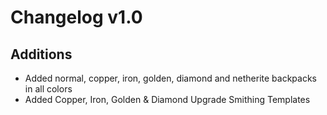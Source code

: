 # Changelog v1.0

## Additions
- Added normal, copper, iron, golden, diamond and netherite backpacks in all colors
- Added Copper, Iron, Golden & Diamond Upgrade Smithing Templates
